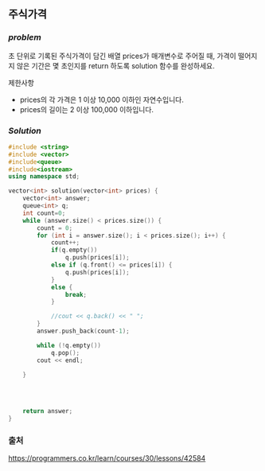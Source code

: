 ## 주식가격


### ***problem***
초 단위로 기록된 주식가격이 담긴 배열 prices가 매개변수로 주어질 때, 가격이 떨어지지 않은 기간은 몇 초인지를 return 하도록 solution 함수를 완성하세요.

제한사항
- prices의 각 가격은 1 이상 10,000 이하인 자연수입니다.
- prices의 길이는 2 이상 100,000 이하입니다.


### ***Solution***

```c++
#include <string>
#include <vector>
#include<queue>
#include<iostream>
using namespace std;

vector<int> solution(vector<int> prices) {
    vector<int> answer;
    queue<int> q;
    int count=0;
    while (answer.size() < prices.size()) {
        count = 0;
        for (int i = answer.size(); i < prices.size(); i++) {
            count++;
            if(q.empty())
                q.push(prices[i]);
            else if (q.front() <= prices[i]) {
                q.push(prices[i]);
            }
            else {
                break;
            }

            //cout << q.back() << " ";
        }
        answer.push_back(count-1);

        while (!q.empty())
            q.pop();
        cout << endl;

    }
   
    

    
    return answer;
}
```

### 출처
https://programmers.co.kr/learn/courses/30/lessons/42584